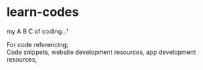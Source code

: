 # learn-codes
my A B C of coding...'
<div>For code referencing;</div>
<div>Code snippets, website development resources, app development resources,</div>

